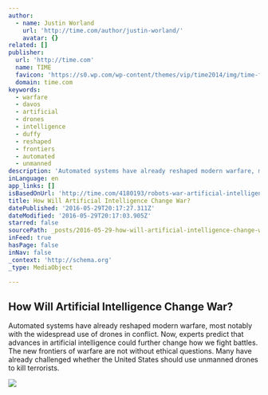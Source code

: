 ```yaml
---
author:
  - name: Justin Worland
    url: 'http://time.com/author/justin-worland/'
    avatar: {}
related: []
publisher:
  url: 'http://time.com'
  name: TIME
  favicon: 'https://s0.wp.com/wp-content/themes/vip/time2014/img/time-favicon.ico'
  domain: time.com
keywords:
  - warfare
  - davos
  - artificial
  - drones
  - intelligence
  - duffy
  - reshaped
  - frontiers
  - automated
  - unmanned
description: 'Automated systems have already reshaped modern warfare, most notably with the widespread use of drones in conflict. Now, experts predict that advances in artificial intelligence could further change how we fight battles. The new frontiers of warfare are not without ethical questions. Many have already challenged whether the United States should use unmanned drones to kill terrorists.'
inLanguage: en
app_links: []
isBasedOnUrl: 'http://time.com/4180193/robots-war-artificial-intelligence-davos/'
title: How Will Artificial Intelligence Change War?
datePublished: '2016-05-29T20:17:27.311Z'
dateModified: '2016-05-29T20:17:03.905Z'
starred: false
sourcePath: _posts/2016-05-29-how-will-artificial-intelligence-change-war.md
inFeed: true
hasPage: false
inNav: false
_context: 'http://schema.org'
_type: MediaObject

---
```

<article style=""><h1>How Will Artificial Intelligence Change War?</h1><p>Automated systems have already reshaped modern warfare, most notably with the widespread use of drones in conflict. Now, experts predict that advances in artificial intelligence could further change how we fight battles. The new frontiers of warfare are not without ethical questions. Many have already challenged whether the United States should use unmanned drones to kill terrorists.</p><img src="https://i0.wp.com/timedotcom.files.wordpress.com/2016/01/artificial-intelligence-warfare.jpg?fit=440%2C330&amp;quality=75&amp;strip=color&amp;ssl=1" /></article>